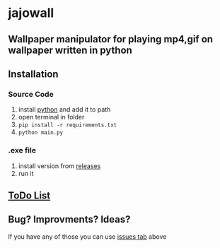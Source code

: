 # jajowall
## Wallpaper manipulator for playing mp4,gif on wallpaper written in python
## Installation
###
### Source Code
1. install [python](https://www.python.org/downloads) and add it to path
2. open terminal in folder
3. ```pip install -r requirements.txt``` 
4. ```python main.py```

### .exe file
1. install version from [releases](https://github.com/Qlesuga/jajowall/releases)
2. run it

## [ToDo List](https://github.com/users/Qlesuga/projects/1)

## Bug? Improvments? Ideas?
If you have any of those you can use [issues tab](https://github.com/Qlesuga/jajowall/issues) above
